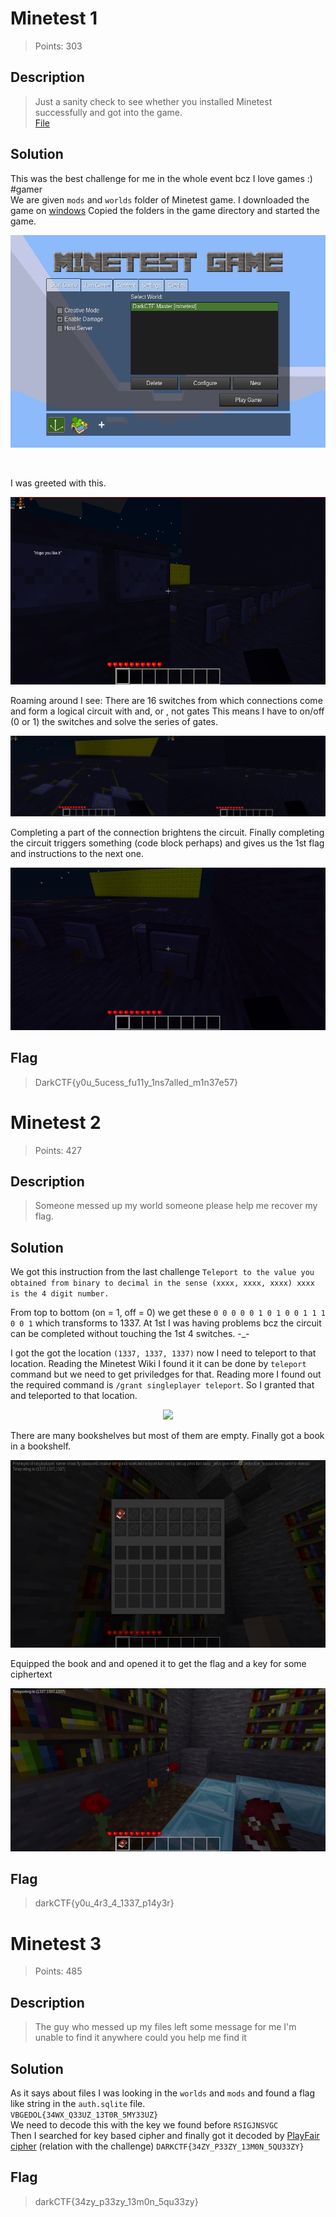 # Minetest 1
> Points: 303

## Description
>Just a sanity check to see whether you installed Minetest successfully and got into the game.<br>
[File](https://mega.nz/file/zxlhlAYL#1SbgYkhBMHqyeCWNNHNIASAxanpEMLi2CGxHjRod4k8)

## Solution
This was the best challenge for me in the whole event bcz I love games :) #gamer<br>
We are given `mods` and `worlds` folder of Minetest game. I downloaded the game on [windows](https://www.minetest.net/downloads/)
Copied the folders in the game directory and started the game. 
<p align="center"><img src = "game.png" height="340" width="550"></p><br>

I was greeted with this.

<p align="center"><img src = "Screenshot_1.png" height="300" width="587"></p>

Roaming around I see: There are 16 switches from which connections come and form a logical circuit with and, or , not gates
This means I have to on/off (0 or 1) the switches and solve the series of gates.

![](image.png)

Completing a part of the connection brightens the circuit.
Finally completing the circuit triggers something (code block perhaps) and gives us the 1st flag and instructions to the next one.<br>
<p align="center"><img src="trigger.gif"></p>

## Flag
>DarkCTF{y0u_5ucess_fu11y_1ns7alled_m1n37e57}

# Minetest 2
> Points: 427

## Description
>Someone messed up my world someone please help me recover my flag.

## Solution
We got this instruction from the last challenge `Teleport to the value you obtained from binary to decimal in the sense (xxxx, xxxx, xxxx) xxxx is the 4 digit number.`

From top to bottom (on = 1, off = 0) we get these `0 0 0 0 0 1 0 1 0 0 1 1 1 0 0 1` which transforms to 1337. At 1st I was having problems bcz the circuit can be completed without touching the 1st 4 switches. -_-

I got the got the location `(1337, 1337, 1337)` now I need to teleport to that location. Reading the Minetest Wiki I found it it can be done by `teleport` command but we need to get priviledges for that. Reading more I found out the required command is `/grant singleplayer teleport`. So I granted that and teleported to that location.
<p align="center"><img src="teleport.gif"></p>

There are many bookshelves but most of them are empty. Finally got a book in a bookshelf.
<p align="center"><img src = "Screenshot_2.png" height="300" width="587"></p>

Equipped the book and and opened it to get the flag and a key for some ciphertext
<p align="center"><img src="book.gif"></p>

## Flag
>darkCTF{y0u_4r3_4_1337_p14y3r}

# Minetest 3
> Points: 485

## Description
>The guy who messed up my files left some message for me I'm unable to 
find it anywhere could you help me find it

## Solution
As it says about files I was looking in the `worlds` and `mods` and found a flag like string in the `auth.sqlite` file.<br>
`VBGEDOL{34WX_Q33UZ_13T0R_5MY33UZ}` <br>
We need to decode this with the key we found before `RSIGJNSVGC`<br>
Then I searched for key based cipher and finally got it decoded by [PlayFair cipher](https://www.boxentriq.com/code-breaking/playfair-cipher) (relation with the challenge)
`DARKCTF{34ZY_P33ZY_13M0N_5QU33ZY}`
## Flag
> darkCTF{34zy_p33zy_13m0n_5qu33zy}
